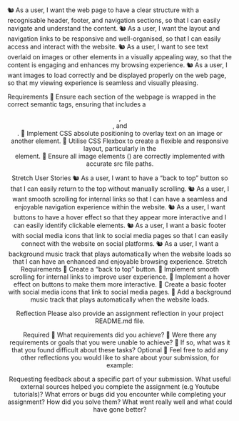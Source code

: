 
🐿️ As a user, I want the web page to have a clear structure with a recognisable header, footer, and navigation sections, so that I can easily navigate and understand the content.
🐿️ As a user, I want the layout and navigation links to be responsive and well-organised, so that I can easily access and interact with the website.
🐿️ As a user, I want to see text overlaid on images or other elements in a visually appealing way, so that the content is engaging and enhances my browsing experience.
🐿️ As a user, I want images to load correctly and be displayed properly on the web page, so that my viewing experience is seamless and visually pleasing.

Requirements
🎯 Ensure each section of the webpage is wrapped in the correct semantic tags, ensuring that includes a <header>, <nav>, and <footer>.
🎯 Implement CSS absolute positioning to overlay text on an image or another element.
🎯 Utilise CSS Flexbox to create a flexible and responsive layout, particularly in the <nav> element.
🎯 Ensure all image elements (<img>) are correctly implemented with accurate src file paths.

Stretch User Stories
🐿️ As a user, I want to have a “back to top” button so that I can easily return to the top without manually scrolling.
🐿️ As a user, I want smooth scrolling for internal links so that I can have a seamless and enjoyable navigation experience within the website.
🐿️ As a user, I want buttons to have a hover effect so that they appear more interactive and I can easily identify clickable elements.
🐿️ As a user, I want a basic footer with social media icons that link to social media pages so that I can easily connect with the website on social platforms.
🐿️ As a user, I want a background music track that plays automatically when the website loads so that I can have an enhanced and enjoyable browsing experience.
Stretch Requirements
🏹 Create a “back to top” button.
🏹 Implement smooth scrolling for internal links to improve user experience.
🏹 Implement a hover effect on buttons to make them more interactive.
🏹 Create a basic footer with social media icons that link to social media pages.
🏹 Add a background music track that plays automatically when the website loads.

Reflection
Please also provide an assignment reflection in your project README.md file.

Required
🎯 What requirements did you achieve?
🎯 Were there any requirements or goals that you were unable to achieve?
🎯 If so, what was it that you found difficult about these tasks?
Optional
🏹 Feel free to add any other reflections you would like to share about your submission, for example:

Requesting feedback about a specific part of your submission.
What useful external sources helped you complete the assignment (e.g Youtube tutorials)?
What errors or bugs did you encounter while completing your assignment? How did you solve them?
What went really well and what could have gone better?